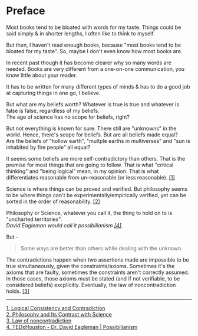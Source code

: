 # Preface

Most books tend to be bloated with words for my taste. Things could be said simply & in shorter lengths, I often like to think to myself.  

But then, I haven't read enough books, because "most books tend to be bloated for my taste". So, maybe I don't even know how most books are.  

In recent past though it has become clearer why so many words are needed.
Books are very different from a one-on-one communication, you know little about your reader.  

It has to be written for many different types of minds & has to do a good job at capturing things in one go, I believe.

But what are my beliefs worth? Whatever is true is true and whatever is false is false, regardless of my beliefs.  
The age of science has no scope for beliefs, right?  

But not everything is known for sure. There still are "unknowns" in the world. Hence, there's scope for beliefs. But are all beliefs made equal?  
Are the beliefs of "hollow earth", "multple earths in multiverses" and "sun is inhabited by fire people" all equal?  

It seems some beliefs are more self-contradictory than others. That is the premise for most things that are going to follow. That is what "critical thinking" and "being logical" mean, in my opinion. That is what differentiates reasonable from un-reasonable (or less reasonable). [[1]](https://www.csus.edu/indiv/m/mayesgr/phl4/handouts/phl4contradiction.htm#:~:text=In%20logic%2C%20it%20is%20a,some%20simple%20examples%20of%20contradictions.)

Science is where things can be proved and verified. But philosophy seems to be where things can't be experimentally/empirically verified, yet can be sorted in the order of reasonability. [[2]](https://1000wordphilosophy.com/2018/02/13/philosophy-and-its-contrast-with-science/#:~:text=Science%20is%20about%20empirical%20knowledge,knowledge%20(if%20it%20exists).&text=Science%20is%20about%20descriptive%20facts,objects%20(if%20they%20exist).)  

Philosophy or Science, whatever you call it, the thing to hold on to is "uncharted territories".   
*David Eagleman would call it possibilianism [[4]](https://www.youtube.com/watch?v=LENqnjZGX0A).*  

But -

> Some ways are better than others while dealing with the unknown.

The contradictions happen when two assertions made are impossible to be true simultaneously, given the constraints/axioms. Sometimes it's the axioms that are faulty, sometimes the constraints aren't correctly assumed. In those cases, those axioms must be stated (and if not verifiable, to be considered beliefs) excplicitly. Eventually, the law of noncontradiction holds. [[3]](https://en.wikipedia.org/wiki/Law_of_noncontradiction)

---

[1. Logical Consistency and Contradiction](https://www.csus.edu/indiv/m/mayesgr/phl4/handouts/phl4contradiction.htm#:~:text=In%20logic%2C%20it%20is%20a,some%20simple%20examples%20of%20contradictions.)  
[2. Philosophy and Its Contrast with Science](https://1000wordphilosophy.com/2018/02/13/philosophy-and-its-contrast-with-science/#:~:text=Science%20is%20about%20empirical%20knowledge,knowledge%20(if%20it%20exists).&text=Science%20is%20about%20descriptive%20facts,objects%20(if%20they%20exist).)  
[3. Law of noncontradiction](https://en.wikipedia.org/wiki/Law_of_noncontradiction)  
[4. TEDxHouston - Dr. David Eagleman | Possibilianism](https://www.youtube.com/watch?v=LENqnjZGX0A)
